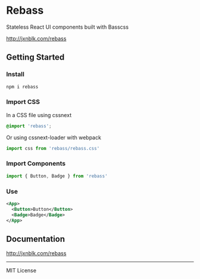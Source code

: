 # Rebass

Stateless React UI components built with Basscss

http://jxnblk.com/rebass

## Getting Started

### Install

```bash
npm i rebass
```

### Import CSS

In a CSS file using cssnext

```css
@import 'rebass';
```

Or using cssnext-loader with webpack

```js
import css from 'rebass/rebass.css'
```

### Import Components

```js
import { Button, Badge } from 'rebass'
```

### Use

```xml
<App>
  <Button>Button</Button>
  <Badge>Badge</Badge>
</App>
```

## Documentation

http://jxnblk.com/rebass

---

MIT License

